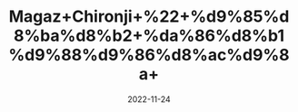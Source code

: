 ---
title: 'Magaz+Chironji+%22+%d9%85%d8%ba%d8%b2+%da%86%d8%b1%d9%88%d9%86%d8%ac%d9%8a+'
date: '2022-11-24' 
metatag: '' 
inventory: '0' 
draft: false 
# meta description 
shortDescripton: 'Charoli+%22+It+is+natural+coolant+and+promotes+Skin+Health.'
description: 'Skin+Care+%d8%b3%da%a9%d9%86+%da%a9%d8%a6%db%8c%d8%b1'
longdescription: ''
tags: ''
brand: ''
subCategory: ''
unit: '10 gm-Pk'
sellCount: '0'
featured: False
# product Price
price: '150.0'
# Product Short Description
shortDescription: 'Charoli+%22+It+is+natural+coolant+and+promotes+Skin+Health.'
productID: 'F2F8CF67-9B24-ED11-9968-005056B3A416'
type: 'products'
category: 'Skin+Care+%d8%b3%da%a9%d9%86+%da%a9%d8%a6%db%8c%d8%b1' 
thumnailproduct: 'https://eraconnect.blob.core.windows.net/product-images/aminsaddiquidawakhana/F2F8CF67-9B24-ED11-9968-005056B3A416.webp' 
images:
  - image: 'https://eraconnect.blob.core.windows.net/product-images/aminsaddiquidawakhana/F2F8CF67-9B24-ED11-9968-005056B3A416.webp'  
Variants:
---